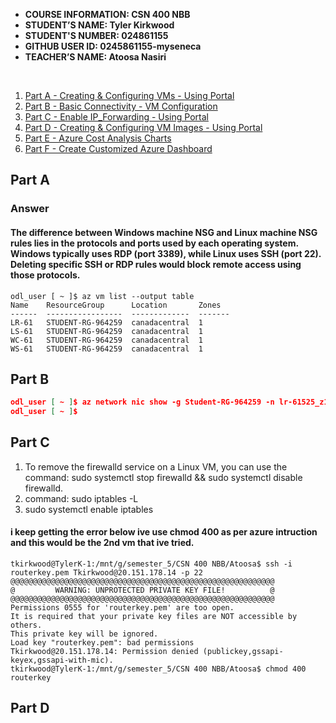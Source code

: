 



- **COURSE INFORMATION: CSN 400 NBB**
- **STUDENT’S NAME: Tyler Kirkwood**
- **STUDENT'S NUMBER: 024861155**
- **GITHUB USER ID: 0245861155-myseneca**
- **TEACHER’S NAME: Atoosa Nasiri**
<br>

1. [Part A - Creating & Configuring VMs - Using Portal](#part-a)
2. [Part B - Basic Connectivity - VM Configuration](#part-b)
3. [Part C - Enable IP_Forwarding - Using Portal](#part-c)
4. [Part D - Creating & Configuring VM Images - Using Portal](#header)
5. [Part E - Azure Cost Analysis Charts](#header)
6. [Part F - Create Customized Azure Dashboard](#header)

## Part A

### Answer
#### The difference between Windows machine NSG and Linux machine NSG rules lies in the protocols and ports used by each operating system. Windows typically uses RDP (port 3389), while Linux uses SSH (port 22). Deleting specific SSH or RDP rules would block remote access using those protocols.



```
odl_user [ ~ ]$ az vm list --output table
Name    ResourceGroup      Location       Zones
------  -----------------  -------------  -------
LR-61   STUDENT-RG-964259  canadacentral  1
LS-61   STUDENT-RG-964259  canadacentral  1
WC-61   STUDENT-RG-964259  canadacentral  1
WS-61   STUDENT-RG-964259  canadacentral  1

```

## Part B

```json
odl_user [ ~ ]$ az network nic show -g Student-RG-964259 -n lr-61525_z1 --query "enableipforwarding" 
odl_user [ ~ ]$ 
```

## Part C

1.  To remove the firewalld service on a Linux VM, you can use the command: sudo systemctl stop firewalld && sudo systemctl disable firewalld.
2.  command: sudo iptables -L
3. sudo systemctl enable iptables

#### i keep getting the error below ive use chmod 400 as per azure intruction and this would be the 2nd vm that ive tried.
```
tkirkwood@TylerK-1:/mnt/g/semester_5/CSN 400 NBB/Atoosa$ ssh -i routerkey.pem Tkirkwood@20.151.178.14 -p 22
@@@@@@@@@@@@@@@@@@@@@@@@@@@@@@@@@@@@@@@@@@@@@@@@@@@@@@@@@@@
@         WARNING: UNPROTECTED PRIVATE KEY FILE!          @
@@@@@@@@@@@@@@@@@@@@@@@@@@@@@@@@@@@@@@@@@@@@@@@@@@@@@@@@@@@
Permissions 0555 for 'routerkey.pem' are too open.
It is required that your private key files are NOT accessible by others.
This private key will be ignored.
Load key "routerkey.pem": bad permissions
Tkirkwood@20.151.178.14: Permission denied (publickey,gssapi-keyex,gssapi-with-mic).
tkirkwood@TylerK-1:/mnt/g/semester_5/CSN 400 NBB/Atoosa$ chmod 400 routerkey

```

## Part D